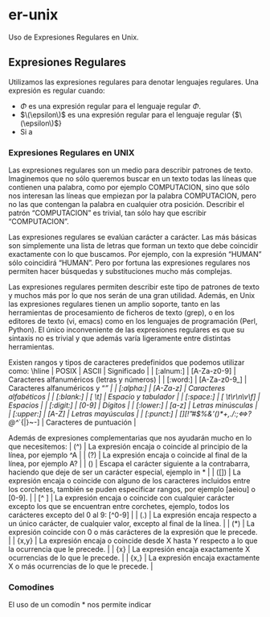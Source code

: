 # er-unix
Uso de Expresiones Regulares en Unix.

## Expresiones Regulares
Utilizamos las expresiones regulares para denotar lenguajes regulares. Una expresión es regular cuando:
- $\Phi$ es una expresión regular para el lenguaje regular $\Phi$.
- $\(\epsilon\)$ es una expresión regular para el lenguaje regular {$\(\epsilon\)$}
- Si a 

### Expresiones Regulares en UNIX

Las expresiones regulares son un medio para describir patrones de texto. Imaginemos que no sólo queremos buscar en un texto todas las líneas que contienen una palabra, como por ejemplo COMPUTACION, sino que sólo nos interesan las líneas que empiezan por la palabra COMPUTACION, pero no las que contengan la palabra en cualquier otra posición. Describir el patrón “COMPUTACION” es trivial, tan sólo hay que escribir “COMPUTACION”.

Las expresiones regulares se evalúan carácter a carácter. Las más básicas son simplemente una lista de letras que forman un texto que debe coincidir exactamente con lo que buscamos. Por ejemplo, con la expresión “HUMAN” sólo coincidirá “HUMAN”. Pero por fortuna las expresiones regulares nos permiten hacer búsquedas y substituciones mucho más complejas.

Las expresiones regulares permiten describir este tipo de patrones de texto y muchos más por lo que nos serán de una gran utilidad. Además, en Unix las expresiones regulares tienen un amplio soporte, tanto en las herramientas de procesamiento de ficheros de texto (grep), o en los editores de texto (vi, emacs) como en los lenguajes de programación (Perl, Python). El único inconveniente de las expresiones regulares es que su sintaxis no es trivial y que además varía ligeramente entre distintas herramientas.

Existen rangos y tipos de caracteres predefinidos que podemos utilizar como:
\hline
| POSIX | ASCII | Significado |
| [:alnum:] | [A-Za-z0-9] | Caracteres alfanuméricos (letras y números) |
| [:word:]  | [A-Za-z0-9_]  | Caracteres alfanuméricos y “_”  |
| [:alpha:] | [A-Za-z]  | Caracteres alfabéticos  |
| [:blank:] | [ \t] | Espacio y tabulador |
| [:space:] | [ \t\r\n\v\f] | Espacios  |
| [:digit:] | [0-9] | Dígitos |
| [:lower:] | [a-z] | Letras minúsculas |
| [:upper:] | [A-Z] | Letras mayúsculas |
| [:punct:] | [][!”#$%&’()*+,./:;<=>?@\^_`{\|}~-] | Caracteres de puntuación  |

Además de expresiones complementarias que nos ayudarán mucho en lo que necesitemos:
| (^) | La expresión encaja o coincide al principio de la línea, por ejemplo ^A |
| (?) | La expresión encaja o coincide al final de la línea, por ejemplo A? |
| (\) | Escapa el carácter siguiente a la contrabarra, haciendo que deje de ser un carácter especial, ejemplo in \* |
| ([])  | La expresión encaja o coincide con alguno de los caracteres incluidos entre los corchetes, también se puden especificar rangos, por ejemplo [aeiou] o [0-9].  |
| [^ ]  | La expresión encaja o coincide con cualquier carácter excepto los que se encuentran entre corchetes, ejemplo, todos los carácteres excepto del 0 al 9: [^0-9] |
| (.) | La expresión encaja respecto a un único carácter, de cualquier valor, excepto al final de la línea. |
| (*) | La expresión coincide con 0 o más carácteres de la expresión que le precede.  |
| \{x,y\} | La expresión encaja o coincide desde X hasta Y respecto a lo que la ocurrencia que le precede.  |
| \{x\} | La expresión encaja exactamente X ocurrencias de lo que le precede. |
| \{x,\}  | La expresión encaja exactamente X o más ocurrencias de lo que le precede. |



### Comodines
El uso de un comodín \* nos permite indicar
